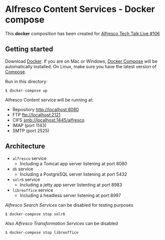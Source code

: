 Alfresco Content Services - Docker compose
==========================================

This **docker** composition has been created for [Alfresco Tech Talk Live #106](https://www.alfresco.com/events/webinars/tech-talk-live-106-intro-alfresco-content-search-services)

Getting started
---------------

Download [Docker](https://www.docker.com/products/overview). If you are on Mac or Windows, [Docker Compose](https://docs.docker.com/compose) will be automatically installed. On Linux, make sure you have the latest version of [Compose](https://docs.docker.com/compose/install/).

Run in this directory:
```
$ docker-compose up
```

Alfresco Content service will be running at:

* Repository [http://localhost:8080](http://localhost:8080)
* FTP [ftp://localhost:2121](ftp://localhost:2121)
* CIFS [smb://localhost:1445/alfresco](smb://localhost:1445/alfresco)
* IMAP (port 1143)
* SMTP (port 2525)

Architecture
------------

* `alfresco` service
  - Including a Tomcat app server listening at port 8080
* `db` service
  - Including a PostgreSQL server listening at port 5432
* `solr6` service
  - Including a jetty app server listenting at port 8983
* `libreoffice` service
  - Including a headless server listening at port 8997

*Alfresco Search Services* can be disabled for testing purposes

```
$ docker-compose stop solr6
```

Also *Alfresco Transformation Services* can be disabled

```
$ docker-compose stop libreoffice
```
